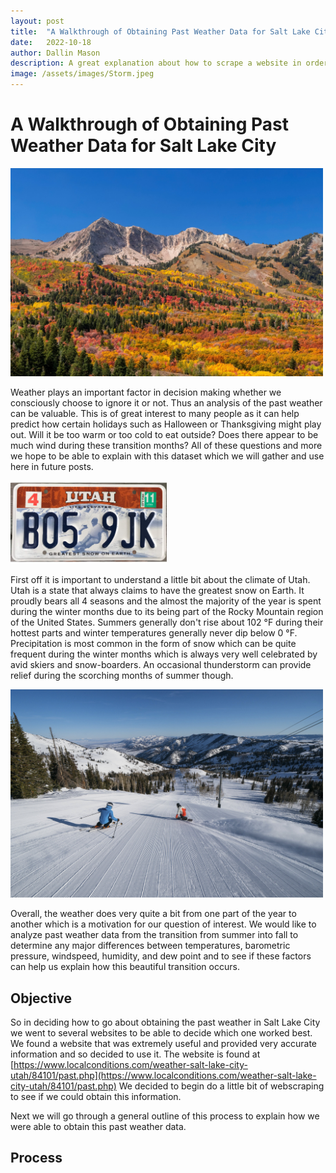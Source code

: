 ```yaml
---
layout: post
title:  "A Walkthrough of Obtaining Past Weather Data for Salt Lake City"
date:   2022-10-18
author: Dallin Mason
description: A great explanation about how to scrape a website in order to obtain past weather data.
image: /assets/images/Storm.jpeg
---
```


# A Walkthrough of Obtaining Past Weather Data for Salt Lake City

<img src="https://raw.githubusercontent.com/dallinmason/stat386-projects/main/assets/images/Fall.jpg" alt="" style="width:500px;"/>

Weather plays an important factor in decision making whether we consciously choose to ignore it 
or not. Thus an analysis of the past weather can be valuable. This is of great interest to many people 
as it can help predict how certain holidays such as Halloween or Thanksgiving might play out. Will it 
be too warm or too cold to eat outside? Does there appear to be much wind during these transition months?
All of these questions and more we hope to be able to explain with this dataset which we will gather and use here in future posts.


<img src="https://raw.githubusercontent.com/dallinmason/stat386-projects/main/assets/images/License.jpg" alt="" style="width:250px;"/>

First off it is important to understand a little bit about the climate of Utah. Utah is a state that always claims to have the greatest snow on Earth. It proudly bears all 4 seasons and the almost the majority of the year is spent during the winter months due to its being part of the Rocky Mountain region of the United States. Summers generally don't rise about 102 °F during their hottest parts and winter temperatures generally never dip below 0 °F. Precipitation is most common in the form of snow which can be quite frequent during the winter months which is always very well celebrated by avid skiers and snow-boarders. An occasional thunderstorm can provide relief during the scorching months of summer though. 


<img src="https://raw.githubusercontent.com/dallinmason/stat386-projects/main/assets/images/Ski.jpg" alt="" style="width:500px;"/>


Overall, the weather does very quite a bit from one part of the year to another which is a motivation for our question of interest. We would like to analyze past weather data from the transition from summer into fall to determine any major differences between temperatures, barometric pressure, windspeed, humidity, and dew point and to see if these factors can help us explain how this beautiful transition occurs.  


## Objective
So in deciding how to go about obtaining the past weather in Salt Lake City we went to several websites
to be able to decide which one worked best. We found a website that was extremely useful and provided very
accurate information and so decided to use it. The website is found at
[https://www.localconditions.com/weather-salt-lake-city-utah/84101/past.php](https://www.localconditions.com/weather-salt-lake-city-utah/84101/past.php)
We decided to begin do a little bit of webscraping to see if we could obtain this information.

Next we will go through a general outline of this process to explain how we were able to obtain this past weather data.


## Process



























